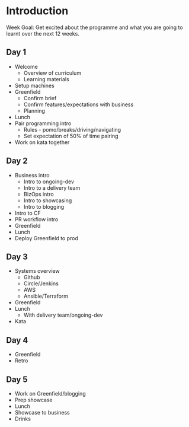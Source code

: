 # Introduction

Week Goal: Get excited about the programme and what you are going to learnt over the next 12 weeks.

## Day 1
- Welcome
  - Overview of curriculum
  - Learning materials
- Setup machines
- Greenfield
  - Confirm brief
  - Confirm features/expectations with business
  - Planning
- Lunch
- Pair programming intro
  - Rules - pomo/breaks/driving/navigating
  - Set expectation of 50% of time pairing
- Work on kata together

## Day 2
- Business intro
  - Intro to ongoing-dev
  - Intro to a delivery team
  - BizOps intro
  - Intro to showcasing
  - Intro to blogging
- Intro to CF
- PR workflow intro
- Greenfield
- Lunch
- Deploy Greenfield to prod

## Day 3
- Systems overview
  - Github
  - Circle/Jenkins
  - AWS
  - Ansible/Terraform
- Greenfield
- Lunch
  - With delivery team/ongoing-dev
- Kata

## Day 4
- Greenfield
- Retro

## Day 5
- Work on Greenfield/blogging
- Prep showcase
- Lunch
- Showcase to business
- Drinks
